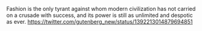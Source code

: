 Fashion is the only tyrant against whom modern civilization has not carried on a crusade with success, and its power is still as unlimited and despotic as ever. https://twitter.com/gutenberg_new/status/1392213014879694851